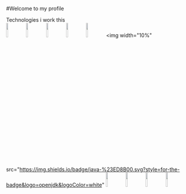 #Welcome to my profile

Technologies i work this
<br>
<img width="10%" src="https://img.shields.io/badge/mysql-%2300f.svg?style=for-the-badge&logo=mysql&logoColor=white">
<img width="10%" src="https://img.shields.io/badge/c-%2300599C.svg?style=for-the-badge&logo=c&logoColor=white">
<img width="10%" src="https://img.shields.io/badge/css3-%231572B6.svg?style=for-the-badge&logo=css3&logoColor=white">
<img width="10%" src="https://img.shields.io/badge/html5-%23E34F26.svg?style=for-the-badge&logo=html5&logoColor=white">
<img width="10%" src="https://img.shields.io/badge/javascript-%23323330.svg?style=for-the-badge&logo=javascript&logoColor=%23F7DF1E">
<img width="10%" src="https://img.shields.io/badge/java-%23ED8B00.svg?style=for-the-badge&logo=openjdk&logoColor=white"
<img width="10%" src="https://img.shields.io/badge/php-%23777BB4.svg?style=for-the-badge&logo=php&logoColor=white">
<img width="10%" src="https://img.shields.io/badge/python-3670A0?style=for-the-badge&logo=python&logoColor=ffdd54">
<img width="10%" src="https://img.shields.io/badge/typescript-%23007ACC.svg?style=for-the-badge&logo=typescript&logoColor=white">
<img width="10%" src="https://img.shields.io/badge/html5-%23E34F26.svg?style=for-the-badge&logo=html5&logoColor=white">
